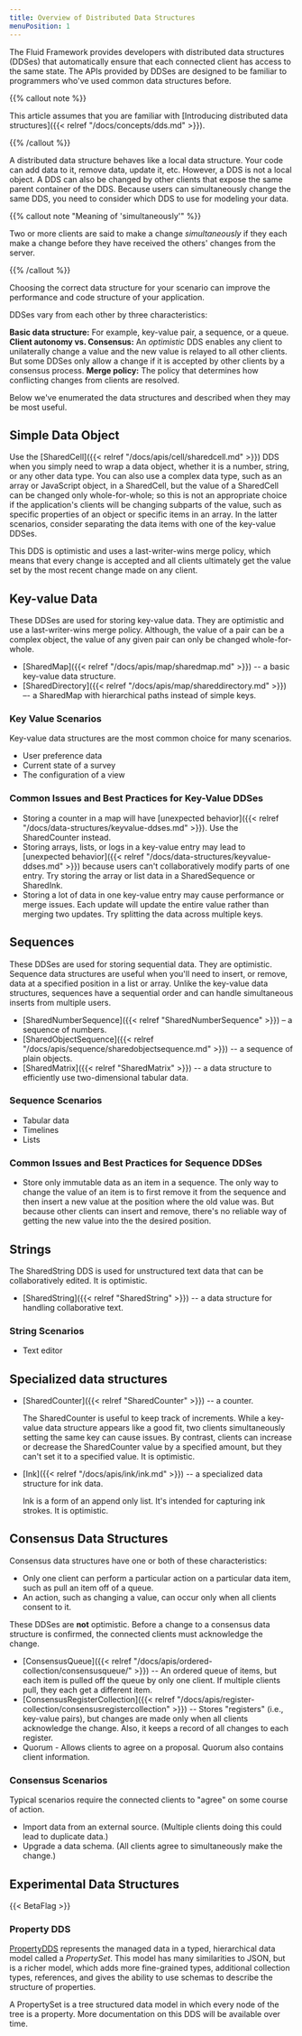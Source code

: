 ```yaml
---
title: Overview of Distributed Data Structures
menuPosition: 1
---
```


The Fluid Framework provides developers with distributed data structures (DDSes) that automatically ensure that each
connected client has access to the same state. The APIs provided by DDSes are designed to be familiar to programmers
who've used common data structures before.

{{% callout note %}}

This article assumes that you are familiar with [Introducing distributed data structures]({{< relref "/docs/concepts/dds.md" >}}).

{{% /callout %}}

A distributed data structure behaves like a local data structure. Your code can add data to it, remove data, update it, etc.
However, a DDS is not a local object. A DDS can also be changed by other clients that expose the same parent container of the DDS. Because users can
simultaneously change the same DDS, you need to consider which DDS to use for modeling your data.

{{% callout note "Meaning of 'simultaneously'" %}}

Two or more clients are said to make a change *simultaneously* if they each make a change before they have received the others' changes from the server.

{{% /callout %}}

Choosing the correct data structure for your scenario can improve the performance and code structure of your application.

DDSes vary from each other by three characteristics:

**Basic data structure:** For example, key-value pair, a sequence, or a queue.
**Client autonomy vs. Consensus:** An *optimistic* DDS enables any client to unilaterally change a value and the new value is relayed to all other clients. But some DDSes only allow a change if it is accepted by other clients by a consensus process.
**Merge policy:** The policy that determines how conflicting changes from clients are resolved.

Below we've enumerated the data structures and described when they may be most useful.

## Simple Data Object

Use the [SharedCell]({{< relref "/docs/apis/cell/sharedcell.md" >}}) DDS when you simply need to wrap a data object, whether it is a number, string, or any other data type. You can also use a complex data type, such as an array or JavaScript object, in a SharedCell, but the value of a SharedCell can be changed only whole-for-whole; so this is not an appropriate choice if the application's clients will be changing subparts of the value, such as specific properties of an object or specific items in an array. In the latter scenarios, consider separating the data items with one of the key-value DDSes.

This DDS is optimistic and uses a last-writer-wins merge policy, which means that every change is accepted and all clients ultimately get the value set by the most recent change made on any client.

## Key-value Data

These DDSes are used for storing key-value data. They are optimistic and use a last-writer-wins merge policy. Although, the value of a pair can be a complex object, the value of any given pair can only be changed whole-for-whole. 

* [SharedMap]({{< relref "/docs/apis/map/sharedmap.md" >}}) -- a basic key-value data structure.
* [SharedDirectory]({{< relref "/docs/apis/map/shareddirectory.md" >}}) –- a SharedMap with hierarchical paths instead of
simple keys.

### Key Value Scenarios

Key-value data structures are the most common choice for many scenarios.

* User preference data
* Current state of a survey
* The configuration of a view

### Common Issues and Best Practices for Key-Value DDSes

* Storing a counter in a map will have [unexpected behavior]({{< relref "/docs/data-structures/keyvalue-ddses.md" >}}).
Use the SharedCounter instead.
* Storing arrays, lists, or logs in a key-value entry may lead to
[unexpected behavior]({{< relref "/docs/data-structures/keyvalue-ddses.md" >}}) because users can't collaboratively
modify parts of one entry. Try storing the array or list data in a SharedSequence or SharedInk.
* Storing a lot of data in one key-value entry may cause performance or merge issues. Each update will update the
entire value rather than merging two updates. Try splitting the data across multiple keys.

## Sequences

These DDSes are used for storing sequential data. They are optimistic. Sequence data structures are useful when you'll need to insert, or remove, data at a specified position in a list or array. Unlike the
key-value data structures, sequences have a sequential order and can handle simultaneous inserts from multiple users.

* [SharedNumberSequence]({{< relref "SharedNumberSequence" >}}) – a sequence of numbers.
* [SharedObjectSequence]({{< relref "/docs/apis/sequence/sharedobjectsequence.md" >}}) -- a sequence of plain objects.
* [SharedMatrix]({{< relref "SharedMatrix" >}}) -- a data structure to efficiently use two-dimensional tabular data.

### Sequence Scenarios

* Tabular data
* Timelines
* Lists

### Common Issues and Best Practices for Sequence DDSes

* Store only immutable data as an item in a sequence. The only way to change the value of an item is to first remove it from the sequence and then insert a new value at the position where the old value was. But because other clients can insert and remove, there's no reliable way of getting the new value into the the desired position.  

## Strings

The SharedString DDS is used for unstructured text data that can be collaboratively edited. It is optimistic. 

* [SharedString]({{< relref "SharedString" >}}) -- a data structure for handling collaborative text.

### String Scenarios

* Text editor

## Specialized data structures

* [SharedCounter]({{< relref "SharedCounter" >}}) -- a counter.

    The SharedCounter is useful to keep track of increments. While a key-value data structure appears like a good fit,
    two clients simultaneously setting the same key can cause issues. By contrast, clients can increase or decrease the SharedCounter value by a specified amount, but they can't set it to a specified value. It is optimistic.

* [Ink]({{< relref "/docs/apis/ink/ink.md" >}}) -- a specialized data structure for ink data.

    Ink is a form of an append only list. It's intended for capturing ink strokes. It is optimistic.

## Consensus Data Structures

Consensus data structures have one or both of these characteristics:

* Only one client can perform a particular action on a particular data item, such as pull an item off of a queue.
* An action, such as changing a value, can occur only when all clients consent to it.

These DDSes are **not** optimistic. Before a change to a consensus data structure is confirmed, the connected clients
must acknowledge the change.

* [ConsensusQueue]({{< relref "/docs/apis/ordered-collection/consensusqueue/" >}}) -- An ordered queue of items, but each item is pulled
off the queue by only one client. If multiple clients pull, they each get a different item.
* [ConsensusRegisterCollection]({{< relref "/docs/apis/register-collection/consensusregistercollection" >}}) -- Stores "registers" (i.e., key-value pairs), but changes are made only when all clients acknowledge the change. Also, it keeps a record of all changes to each register.
* Quorum - Allows clients to agree on a proposal. Quorum also contains client information.

### Consensus Scenarios

Typical scenarios require the connected clients to "agree" on some course of action.

* Import data from an external source. (Multiple clients doing this could lead to duplicate data.)
* Upgrade a data schema. (All clients agree to simultaneously make the change.)

## Experimental Data Structures

{{< BetaFlag >}}

### Property DDS

[PropertyDDS](https://github.com/microsoft/FluidFramework/tree/main/experimental/PropertyDDS) represents the managed
data in a typed, hierarchical data model called a *PropertySet*. This model has many similarities to JSON, but is a
richer model, which adds more fine-grained types, additional collection types, references, and gives the ability to use
schemas to describe the structure of properties.

A PropertySet is a tree structured data model in which every node of the tree is a property. More documentation on this
DDS will be available over time.
